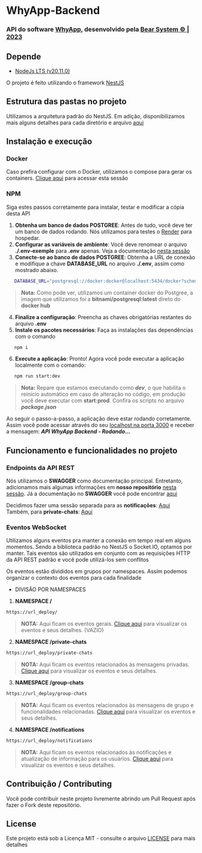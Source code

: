# WhyApp-Backend

### API do software [WhyApp](https://github.com/bear-system-dev/whyapp-frontend), desenvolvido pela [Bear System © | 2023](https://bearsystem.onrender.com)

## Depende

- [NodeJs LTS (v20.11.0)](https://nodejs.org/en)
  
O projeto é feito utilizando o framework [NestJS](https://docs.nestjs.com)

## Estrutura das pastas no projeto

Utilizamos a arquitetura padrão do NestJS. Em adição, disponibilizamos mais alguns detalhes para cada diretório e arquivo [aqui](https://github.com/bear-system-dev/whyapp-backend/blob/dev/docs/structure.md)

## Instalação e execução

### Docker

Caso prefira configurar com o Docker, utilizamos o compose para gerar os containers. [Clique aqui](https://github.com/bear-system-dev/whyapp-backend/blob/dev/docs/Docker.md) para acessar esta sessão

### NPM

Siga estes passos corretamente para instalar, testar e modificar a cópia desta API

1. **Obtenha um banco de dados POSTGREE**: Antes de tudo, você deve ter um banco de dados rodando. Nós utilizamos para testes o [Render](https://render.com) para hospedar.
2. **Configurar as variáveis de ambiente**: Você deve renomear o arquivo **./.env-exemple** para **.env** apenas. Veja a documentação [nesta sessão](https://github.com/bear-system-dev/whyapp-backend/blob/dev/docs/environment_variables.md)
3. **Conecte-se ao banco de dados POSTGREE**: Obtenha a URL de conexão e modifique a chave **DATABASE_URL** no arquivo **./.env**, assim como mostrado abaixo.
```bash 
   DATABASE_URL="postgresql://docker:docker@localhost:5434/docker?schema=public" 
```
   >**Nota:** Como pode ver, utilizamos um container docker do Postgree, a imagem que utilizamos foi a **bitnami/postgresql:latest** direto do **docker hub**
   
4. **Finalize a configuração**: Preencha as chaves obrigatórias restantes do arquivo **.env**
5. **Instale os pacotes necessários**: Faça as instalações das dependências com o comando
```bash
   npm i
```
6. **Execute a aplicação**: Pronto! Agora você pode executar a aplicação localmente com o comando:
```bash
   npm run start:dev
```
>**Nota:** Repare que estamos executando como **_dev_**, o que habilita o reinicio automático em caso de alteração no código, em produção você deve executar com **start:prod**. Confira os scripts no arquivo **_package.json_**

Ao seguir o passo-a-passo, a aplicação deve estar rodando corretamente. Assim você pode acessar através do seu [localhost na porta 3000](http:127.0.0.1:3000) e receber a mensagem: **_API WhyApp Backend - Rodando..._**

## Funcionamento e funcionalidades no projeto

### Endpoints da API REST

Nós utilizamos o **SWAGGER** como documentação principal. Entretanto, adicionamos mais algumas informações em **nosso repositório** [nesta sessão](https://github.com/bear-system-dev/whyapp-backend/blob/dev/docs/endpoints.md). Já a documentação no **SWAGGER** você pode encontrar [aqui](https://whyapp-backend.onrender.com/v1/docs/api/#/)

Decidimos fazer uma sessão separada para as **notificações**: [Aqui](https://github.com/bear-system-dev/whyapp-backend/blob/dev/docs/notifications.md)<br>
Também, para **private-chats**: [Aqui](https://github.com/bear-system-dev/whyapp-backend/blob/dev/docs/private_rest_events.md)

### Eventos WebSocket

Utilizamos alguns eventos pra manter a conexão em tempo real em alguns momentos. Sendo a biblioteca padrão no NestJS o Socket.IO, optamos por manter. Tais eventos são utilizados em conjunto com as requisições HTTP da API REST padrão e você pode utilizá-los sem conflitos

Os eventos estão divididos em grupos por namespaces. Assim podemos organizar o contexto dos eventos para cada finalidade

- DIVISÃO POR NAMESPACES

1. **NAMESPACE /**
```bash
https://url_deploy/
```
>**NOTA:** Aqui ficam os eventos gerais. [Clique aqui](https://github.com/bear-system-dev/whyapp-backend/blob/dev/docs/#) para visualizar os eventos e seus detalhes. (VAZIO)

2. **NAMESPACE /private-chats**
```bash
https://url_deploy/private-chats
```
>**NOTA:** Aqui ficam os eventos relacionados às mensagens privadas. [Clique aqui](https://github.com/bear-system-dev/whyapp-backend/blob/dev/docs/socket_private_events.md) para visualizar os eventos e seus detalhes.

3. **NAMESPACE /group-chats**
```bash
https://url_deploy/group-chats
```
>**NOTA:** Aqui ficam os eventos relacionados às mensagens de grupo e funcionalidades relacionadas. [Clique aqui](https://github.com/bear-system-dev/whyapp-backend/blob/dev/docs/group-events.md) para visualizar os eventos e seus detalhes.

4. **NAMESPACE /notifications**
```bash
https://url_deploy/notifications
```
>**NOTA:** Aqui ficam os eventos relacionados às notificações e atualização de informação para os usuários. [Clique aqui](https://github.com/bear-system-dev/whyapp-backend/blob/dev/docs/notifications-events.md) para visualizar os eventos e seus detalhes.

## Contribuição / Contributing
Você pode contribuir neste projeto livremente abrindo um Pull Request após fazer o Fork deste repositório.

## License
Este projeto está sob a Licença MIT - consulte o arquivo [LICENSE](https://github.com/bear-system-dev/whyapp-backend/blob/dev/LICENSE) para mais detalhes
